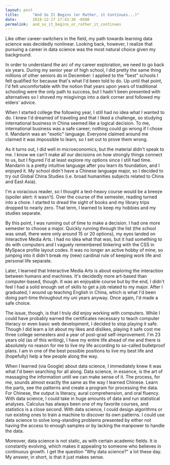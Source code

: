 ```yaml
---
layout: post
title:      "And So It Begins (or Rather, it Continues...)"
date:       2018-12-17 17:43:38 -0500
permalink:  and_so_it_begins_or_rather_it_continues
---
```


Like other career-switchers in the field, my path towards learning data science was decidedly nonlinear.  Looking back, however, I realize that pursuing a career in data science was the most natural choice given my background. 


In order to understand the arc of my career exploration, we need to go back six years. During my senior year of high school, I did pretty the same thing millions of other seniors do in December: I applied to the "best" schools I felt qualified for because that's what I'd been told to do. Up until that point, I'd felt uncomfortable with the notion that years upon years of traditional schooling were the only path to success, but I hadn't been presented with alternatives so I shoved my misgivings into a dark corner and followed my elders' advice.


When I started college the following year, I still had no idea what I wanted to do. I knew I'd dreamed of traveling and that I liked a challenge, so studying international business in China seemed like a logical decision. To me, international business was a safe career; nothing could go wrong if I chose it. Mandarin was an "exotic" language. Everyone claimed around me claimed it was impossible to learn, so I set out to prove them wrong. 


As it turns out, I did well in microeconomics, but the material didn't speak to me. I know we can't make all our decisions on how strongly things connect to us, but I figured I'd at least explore my options since I still had time. Mandarin is a pretty intuitive language after you learn its foundation, and I enjoyed it. My school didn't have a Chinese language major, so I decided to try out Global China Studies (i.e. broad humanities subjects related to China and East Asia). 


I'm a voracious reader, so I thought a text-heavy course would be a breeze (spoiler alert: it wasn't). Over the course of the semester, reading turned into a chore. I started to dread the sight of books and my library trips dropped to nearly zero. That term, I learned to keep my hobbies and my studies separate.  


By this point, I was running out of time to make a decision. I had one more semester to choose a major. Quickly running through the list (the school was small, there were only around 15 or 20 options), my eyes landed on Interactive Media Arts. I had no idea what that was, but it had something to do with computers and I vaguely remembered tinkering with the CSS in MySpace profile layout codes. It was no longer an active hobby of mine, so jumping into it didn't break my (new) cardinal rule of keeping work life and personal life separate. 


Later, I learned that Interactive Media Arts is about exploring the interaction between humans and machines. It's decidedly more art-based than computer-based, though. It was an enjoyable course but by the end, I didn't feel I had a solid enough set of skills to get a job related to my major. After I graduated, I wound up teaching English in China, which is what I'd been doing part-time throughout my uni years anyway. Once again, I'd made a safe choice. 


The issue, though, is that I truly *did* enjoy working with computers. While I could have probably earned the certificates necessary to teach computer literacy or even basic web development, I decided to stop playing it safe. Though I did learn a lot about my likes and dislikes, playing it safe cost me three college semesters and a year of post-grad self-improvement. I'm 23 years old (as of this writing), I have my entire life ahead of me and there is absolutely no reason for me to live my life according to so-called bulletproof plans. I am in one of the best possible positions to live my best life and (hopefully) help a few people along the way.


When I learned (via Google) about data science, I immediately knew it was what I'd been searching for all along. Data science, in essence, is the art of massaging the information until we can make sense of it.  The process, for me, sounds almost exactly the same as the way I learned Chinese. Learn the parts, see the patterns and create a program for processing the data. For Chinese, the output is literacy, aural comprehension, and oral fluency. With data science, I could take in huge amounts of data and run statistical analyses. Calculus has always been one of my favorite courses, and statistics is a close second. With data science, I could design algorithms or run existing ones to train a machine to discover its own patterns. I could use data science to solve long-standing problems presented by either not having the access to enough samples or by lacking the manpower to handle the data.  


Moreover, data science is not static, as with certain academic fields. It is constantly evolving, which makes it appealing to someone who believes in continuous growth. I get the question "Why data science?" a lot these day. My answer, in short, is that it just makes sense. 



